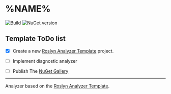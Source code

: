 # %NAME%

[![Build](https://github.com/%REPOSITORY%/workflows/Build/badge.svg)](../../actions)
[![NuGet version](https://badge.fury.io/nu/%NAME%.svg)](https://www.nuget.org/packages/%NAME%/)


## Template ToDo list
- [x] Create a new [Roslyn Analyzer Template][template] project.
- [ ] Implement diagnostic analyzer
- [ ] Publish The [NuGet Gallery](https://www.nuget.org/)


---
Analyzer based on the [Roslyn Analyzer Template][template].

[template]: https://github.com/DeNA/RoslynAnalyzerTemplate
